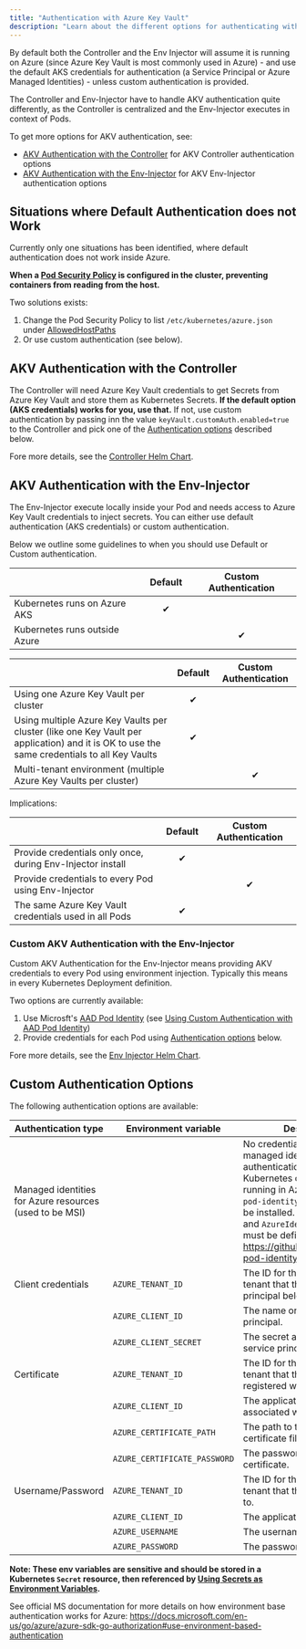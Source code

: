 ```yaml
---
title: "Authentication with Azure Key Vault"
description: "Learn about the different options for authenticating with Azure Key Vault."
---
```


By default both the Controller and the Env Injector will assume it is running on Azure (since Azure Key Vault is most commonly used in Azure) - and use the default AKS credentials for authentication (a Service Principal or Azure Managed Identities) - unless custom authentication is provided.

The Controller and Env-Injector have to handle AKV authentication quite differently, as the Controller is centralized and the Env-Injector executes in context of Pods.

To get more options for AKV authentication, see:
  * [AKV Authentication with the Controller](#akv-authentication-with-the-controller) for AKV Controller authentication options
  * [AKV Authentication with the Env-Injector](#akv-authentication-with-the-env-injector) for AKV Env-Injector authentication options

## Situations where Default Authentication does not Work

Currently only one situations has been identified, where default authentication does not work inside Azure.

**When a [Pod Security Policy](https://kubernetes.io/docs/concepts/policy/pod-security-policy/) is configured in the cluster, preventing containers from reading from the host.**

Two solutions exists:  
  1. Change the Pod Security Policy to list `/etc/kubernetes/azure.json` under [AllowedHostPaths](https://kubernetes.io/docs/concepts/policy/pod-security-policy/#volumes-and-file-systems) 
  2. Or use custom authentication (see below). 

## AKV Authentication with the Controller

The Controller will need Azure Key Vault credentials to get Secrets from Azure Key Vault and store them as Kubernetes Secrets. **If the default option (AKS credentials) works for you, use that.** If not, use custom authentication by passing inn the value `keyVault.customAuth.enabled=true` to the Controller and pick one of the [Authentication options](#custom-authentication-options) described below.

Fore more details, see the [Controller Helm Chart](/stable/azure-key-vault-controller/README/#installing-the-chart).

## AKV Authentication with the Env-Injector

The Env-Injector execute locally inside your Pod and needs access to Azure Key Vault credentials to inject secrets. You can either use default authentication (AKS credentials) or custom authentication. 

Below we outline some guidelines to when you should use Default or Custom authentication. 

|                                                      | Default | Custom Authentication |
| ---------------------------------------------------- | :-----------------------: | :---------------------------: |
| Kubernetes runs on Azure AKS          | &#10004;||
| Kubernetes runs outside Azure           | | &#10004;|

|                                                      | Default | Custom Authentication |
| ---------------------------------------------------- | :-----------------------: | :---------------------------: |
| Using one Azure Key Vault per cluster                | &#10004;                  |                               |
| Using multiple Azure Key Vaults per cluster (like one Key Vault per application) and it is OK to use the same credentials to all Key Vaults | &#10004;                  |                               |
| Multi-tenant environment (multiple Azure Key Vaults per cluster) |                           | &#10004;                      |

Implications:

|                                                      | Default | Custom Authentication |
| ---------------------------------------------------- | :-----------------------: | :---------------------------: |
| Provide credentials only once, during Env-Injector install | &#10004;
| Provide credentials to every Pod using Env-Injector | | &#10004;|
| The same Azure Key Vault credentials used in all Pods | &#10004; ||

### Custom AKV Authentication with the Env-Injector

Custom AKV Authentication for the Env-Injector means providing AKV credentials to every Pod using environment injection. Typically this means in every Kubernetes Deployment definition. 

Two options are currently available:

1. Use Microsft's [AAD Pod Identity](https://github.com/Azure/aad-pod-identity) (see [Using Custom Authentication with AAD Pod Identity](/stable/azure-key-vault-env-injector/README/#using-custom-authentication-with-aad-pod-identity))
2. Provide credentials for each Pod using [Authentication options](#custom-authentication-options) below.

Fore more details, see the [Env Injector Helm Chart](/stable/azure-key-vault-env-injector/README/#installing-the-chart).

## Custom Authentication Options

The following authentication options are available:

| Authentication type |	Environment variable         | Description |
| ------------------- | ---------------------------- | ------------ |
| Managed identities for Azure resources (used to be MSI) | | No credentials are needed for managed identity authentication. The Kubernetes cluster must be running in Azure and the `aad-pod-identity` controller must be installed. A `AzureIdentity` and `AzureIdentityBinding` must be defined. See https://github.com/Azure/aad-pod-identity for details. |
| Client credentials 	| `AZURE_TENANT_ID` 	         | The ID for the Active Directory tenant that the service principal belongs to. |
|                     |	`AZURE_CLIENT_ID` 	         | The name or ID of the service principal. |
|                     |	`AZURE_CLIENT_SECRET`        | The secret associated with the service principal. |
| Certificate 	      | `AZURE_TENANT_ID`            | The ID for the Active Directory tenant that the certificate is registered with. |
|                     | `AZURE_CLIENT_ID`            | The application client ID associated with the certificate. |
|                     | `AZURE_CERTIFICATE_PATH`     | The path to the client certificate file. |
|                     | `AZURE_CERTIFICATE_PASSWORD` | The password for the client certificate. |
| Username/Password   | `AZURE_TENANT_ID`            | The ID for the Active Directory tenant that the user belongs to. |
|                     | `AZURE_CLIENT_ID`            | The application client ID. |
|                     | `AZURE_USERNAME`             | The username to sign in with.
|                     | `AZURE_PASSWORD`             | The password to sign in with. |

**Note: These env variables are sensitive and should be stored in a Kubernetes `Secret` resource, then referenced by [Using Secrets as Environment Variables](https://kubernetes.io/docs/concepts/configuration/secret/#using-secrets-as-environment-variables).** 

See official MS documentation for more details on how environment base authentication works for Azure: https://docs.microsoft.com/en-us/go/azure/azure-sdk-go-authorization#use-environment-based-authentication
